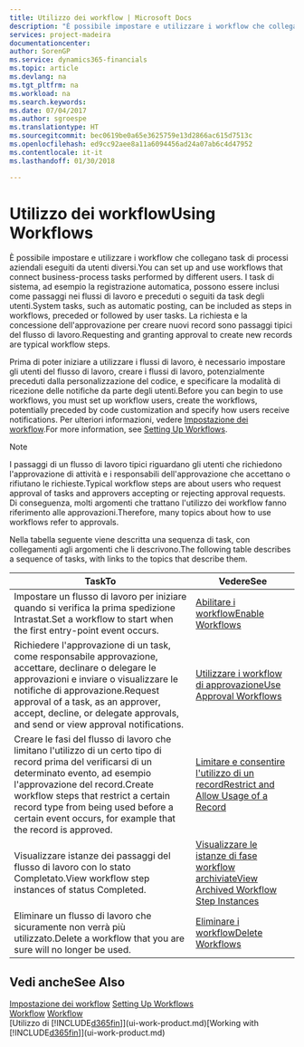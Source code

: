 ```yaml
---
title: Utilizzo dei workflow | Microsoft Docs
description: "È possibile impostare e utilizzare i workflow che collegano task di processi aziendali eseguiti da utenti diversi. I task di sistema, ad esempio la registrazione automatica, possono essere inclusi come passaggi nei flussi di lavoro e preceduti o seguiti da task degli utenti. La richiesta e la concessione dell'approvazione per creare nuovi record sono passaggi tipici del workflow."
services: project-madeira
documentationcenter: 
author: SorenGP
ms.service: dynamics365-financials
ms.topic: article
ms.devlang: na
ms.tgt_pltfrm: na
ms.workload: na
ms.search.keywords: 
ms.date: 07/04/2017
ms.author: sgroespe
ms.translationtype: HT
ms.sourcegitcommit: bec0619be0a65e3625759e13d2866ac615d7513c
ms.openlocfilehash: ed9cc92aee8a11a6094456ad24a07ab6c4d47952
ms.contentlocale: it-it
ms.lasthandoff: 01/30/2018

---
```

# <a name="using-workflows"></a><span data-ttu-id="d21cf-105">Utilizzo dei workflow</span><span class="sxs-lookup"><span data-stu-id="d21cf-105">Using Workflows</span></span>
<span data-ttu-id="d21cf-106">È possibile impostare e utilizzare i workflow che collegano task di processi aziendali eseguiti da utenti diversi.</span><span class="sxs-lookup"><span data-stu-id="d21cf-106">You can set up and use workflows that connect business-process tasks performed by different users.</span></span> <span data-ttu-id="d21cf-107">I task di sistema, ad esempio la registrazione automatica, possono essere inclusi come passaggi nei flussi di lavoro e preceduti o seguiti da task degli utenti.</span><span class="sxs-lookup"><span data-stu-id="d21cf-107">System tasks, such as automatic posting, can be included as steps in workflows, preceded or followed by user tasks.</span></span> <span data-ttu-id="d21cf-108">La richiesta e la concessione dell'approvazione per creare nuovi record sono passaggi tipici del flusso di lavoro.</span><span class="sxs-lookup"><span data-stu-id="d21cf-108">Requesting and granting approval to create new records are typical workflow steps.</span></span>  

 <span data-ttu-id="d21cf-109">Prima di poter iniziare a utilizzare i flussi di lavoro, è necessario impostare gli utenti del flusso di lavoro, creare i flussi di lavoro, potenzialmente preceduti dalla personalizzazione del codice, e specificare la modalità di ricezione delle notifiche da parte degli utenti.</span><span class="sxs-lookup"><span data-stu-id="d21cf-109">Before you can begin to use workflows, you must set up workflow users, create the workflows, potentially preceded by code customization and specify how users receive notifications.</span></span> <span data-ttu-id="d21cf-110">Per ulteriori informazioni, vedere [Impostazione dei workflow](across-set-up-workflows.md).</span><span class="sxs-lookup"><span data-stu-id="d21cf-110">For more information, see [Setting Up Workflows](across-set-up-workflows.md).</span></span>  

> [!NOTE]  
>  <span data-ttu-id="d21cf-111">I passaggi di un flusso di lavoro tipici riguardano gli utenti che richiedono l'approvazione di attività e i responsabili dell'approvazione che accettano o rifiutano le richieste.</span><span class="sxs-lookup"><span data-stu-id="d21cf-111">Typical workflow steps are about users who request approval of tasks and approvers accepting or rejecting approval requests.</span></span> <span data-ttu-id="d21cf-112">Di conseguenza, molti argomenti che trattano l'utilizzo dei workflow fanno riferimento alle approvazioni.</span><span class="sxs-lookup"><span data-stu-id="d21cf-112">Therefore, many topics about how to use workflows refer to approvals.</span></span>  

 <span data-ttu-id="d21cf-113">Nella tabella seguente viene descritta una sequenza di task, con collegamenti agli argomenti che li descrivono.</span><span class="sxs-lookup"><span data-stu-id="d21cf-113">The following table describes a sequence of tasks, with links to the topics that describe them.</span></span>  

|<span data-ttu-id="d21cf-114">**Task**</span><span class="sxs-lookup"><span data-stu-id="d21cf-114">**To**</span></span>|<span data-ttu-id="d21cf-115">**Vedere**</span><span class="sxs-lookup"><span data-stu-id="d21cf-115">**See**</span></span>|  
|------------|-------------|  
|<span data-ttu-id="d21cf-116">Impostare un flusso di lavoro per iniziare quando si verifica la prima spedizione Intrastat.</span><span class="sxs-lookup"><span data-stu-id="d21cf-116">Set a workflow to start when the first entry-point event occurs.</span></span>|[<span data-ttu-id="d21cf-117">Abilitare i workflow</span><span class="sxs-lookup"><span data-stu-id="d21cf-117">Enable Workflows</span></span>](across-how-to-enable-workflows.md)|  
|<span data-ttu-id="d21cf-118">Richiedere l'approvazione di un task, come responsabile approvazione, accettare, declinare o delegare le approvazioni e inviare o visualizzare le notifiche di approvazione.</span><span class="sxs-lookup"><span data-stu-id="d21cf-118">Request approval of a task, as an approver, accept, decline, or delegate approvals, and send or view approval notifications.</span></span>|[<span data-ttu-id="d21cf-119">Utilizzare i workflow di approvazione</span><span class="sxs-lookup"><span data-stu-id="d21cf-119">Use Approval Workflows</span></span>](across-how-use-approval-workflows.md)|  
|<span data-ttu-id="d21cf-120">Creare le fasi del flusso di lavoro che limitano l'utilizzo di un certo tipo di record prima del verificarsi di un determinato evento, ad esempio l'approvazione del record.</span><span class="sxs-lookup"><span data-stu-id="d21cf-120">Create workflow steps that restrict a certain record type from being used before a certain event occurs, for example that the record is approved.</span></span>|[<span data-ttu-id="d21cf-121">Limitare e consentire l'utilizzo di un record</span><span class="sxs-lookup"><span data-stu-id="d21cf-121">Restrict and Allow Usage of a Record</span></span>](across-how-to-restrict-and-allow-usage-of-a-record.md)|  
|<span data-ttu-id="d21cf-122">Visualizzare istanze dei passaggi del flusso di lavoro con lo stato Completato.</span><span class="sxs-lookup"><span data-stu-id="d21cf-122">View workflow step instances of status Completed.</span></span>|[<span data-ttu-id="d21cf-123">Visualizzare le istanze di fase workflow archiviate</span><span class="sxs-lookup"><span data-stu-id="d21cf-123">View Archived Workflow Step Instances</span></span>](across-how-to-view-archived-workflow-step-instances.md)|  
|<span data-ttu-id="d21cf-124">Eliminare un flusso di lavoro che sicuramente non verrà più utilizzato.</span><span class="sxs-lookup"><span data-stu-id="d21cf-124">Delete a workflow that you are sure will no longer be used.</span></span>|[<span data-ttu-id="d21cf-125">Eliminare i workflow</span><span class="sxs-lookup"><span data-stu-id="d21cf-125">Delete Workflows</span></span>](across-how-to-delete-workflows.md)|  

## <a name="see-also"></a><span data-ttu-id="d21cf-126">Vedi anche</span><span class="sxs-lookup"><span data-stu-id="d21cf-126">See Also</span></span>  
<span data-ttu-id="d21cf-127">[Impostazione dei workflow](across-set-up-workflows.md) </span><span class="sxs-lookup"><span data-stu-id="d21cf-127">[Setting Up Workflows](across-set-up-workflows.md) </span></span>  
<span data-ttu-id="d21cf-128">[Workflow](across-workflow.md) </span><span class="sxs-lookup"><span data-stu-id="d21cf-128">[Workflow](across-workflow.md) </span></span>  
<span data-ttu-id="d21cf-129">[Utilizzo di [!INCLUDE[d365fin](includes/d365fin_md.md)]](ui-work-product.md)</span><span class="sxs-lookup"><span data-stu-id="d21cf-129">[Working with [!INCLUDE[d365fin](includes/d365fin_md.md)]](ui-work-product.md)</span></span>

